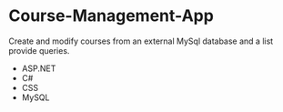 # Course-Management-App
Create and modify courses from an external MySql database and a list provide queries.


* ASP.NET
* C#
* CSS
* MySQL
